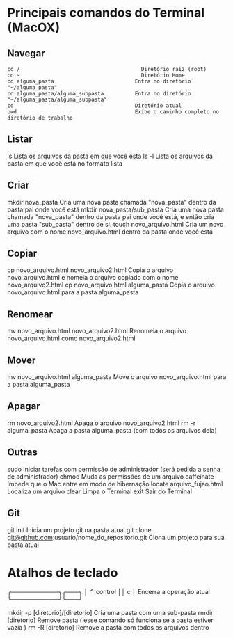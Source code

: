 
Principais comandos do Terminal (MacOX)
=======================================

Navegar
-------

```
cd /	                                   Diretório raiz (root)
cd ~	                                   Diretório Home
cd alguma_pasta                          Entra no diretório "~/alguma_pasta"
cd alguma_pasta/alguma_subpasta          Entra no diretório "~/alguma_pasta/alguma_subpasta"
cd	                                     Diretório atual
pwd	                                     Exibe o caminho completo no diretório de trabalho
```

Listar
------
ls	                                     Lista os arquivos da pasta em que você está
ls -l	                                 Lista os arquivos da pasta em que você está no formato lista

Criar
-----
mkdir nova_pasta                         Cria uma nova pasta chamada "nova_pasta" dentro da pasta pai onde você está
mkdir nova_pasta/sub_pasta               Cria uma nova pasta chamada "nova_pasta" dentro da pasta pai onde você está, e então cria uma pasta "sub_pasta" dentro de si.
touch novo_arquivo.html	                 Cria um novo arquivo com o nome novo_arquivo.html dentro da pasta onde você está

Copiar
------
cp novo_arquivo.html novo_arquivo2.html	 Copia o arquivo novo_arquivo.html e nomeia o arquivo copiado com o nome novo_arquivo2.html
cp novo_arquivo.html alguma_pasta	     Copia o arquivo novo_arquivo.html para a pasta alguma_pasta

Renomear
--------
mv novo_arquivo.html novo_arquivo2.html	 Renomeia o arquivo novo_arquivo.html como novo_arquivo2.html

Mover
-----
mv novo_arquivo.html alguma_pasta	     Move o arquivo novo_arquivo.html para a pasta alguma_pasta

Apagar
------
rm novo_arquivo2.html	                 Apaga o arquivo novo_arquivo2.html
rm -r alguma_pasta	                     Apaga a pasta alguma_pasta (com todos os arquivos dela)

Outras
-----
sudo                                     Iniciar tarefas com permissão de administrador (será pedida a senha de administrador)
chmod                                    Muda as permissões de um arquivo
caffeinate                               Impede que o Mac entre em modo de hibernação
locate arquivo_fujao.html                Localiza um arquivo
clear                                    Limpa o Terminal
exit	                                 Sair do Terminal

Git
---
git init	                                               Inicia um projeto git na pasta atual
git clone git@github.com:usuario/nome_do_repositorio.git   Clona um projeto para sua pasta atual








Atalhos de teclado
===================
╭───────────╮╭───╮
│ ⌃ control ││ c │                       Encerra a operação atual
╰───────────╯╰───╯












mkdir -p [diretorio]/[diretorio]	Cria uma pasta com uma sub-pasta
rmdir [diretorio]	Remove pasta ( esse comando só funciona se a pasta estiver vazia )
rm -R [diretorio]	Remove a pasta com todos os arquivos dentro
